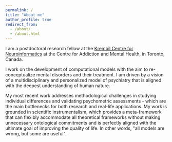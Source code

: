 ```yaml
---
permalink: /
title: "About me"
author_profile: true
redirect_from: 
  - /about/
  - /about.html
---
```


I am a postdoctoral research fellow at the [Krembil Centre for Neuroinformatics](https://www.camh.ca/en/science-and-research/institutes-and-centres/krembil-centre-for-neuroinformatics) at the Centre for Addiction and Mental Health, in Toronto, Canada.

I work on the development of computational models with the aim to re-conceptualize mental disorders and their treatment. I am driven by a vision of a multidisciplinary and personalized model of psychiatry that is aligned with the deepest understanding of human nature. 

My most recent work addresses methodological challenges in studying individual differences and validating psychometric assessments - which are the main bottlenecks for both research and real-life applications. My work is grounded in scientific instrumentalism, which provides a meta-framework that can flexibly accommodate all theoretical frameworks without making unnecessary ontological commitments and is perfectly aligned with the ultimate goal of improving the quality of life. In other words, "all models are wrong, but some are useful". 

 




